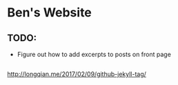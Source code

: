 # Ben's Website
## TODO:
- Figure out how to add excerpts to posts on front page

##
http://longqian.me/2017/02/09/github-jekyll-tag/
